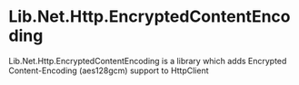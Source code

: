 # Lib.Net.Http.EncryptedContentEncoding
Lib.Net.Http.EncryptedContentEncoding is a library which adds Encrypted Content-Encoding (aes128gcm) support to HttpClient

